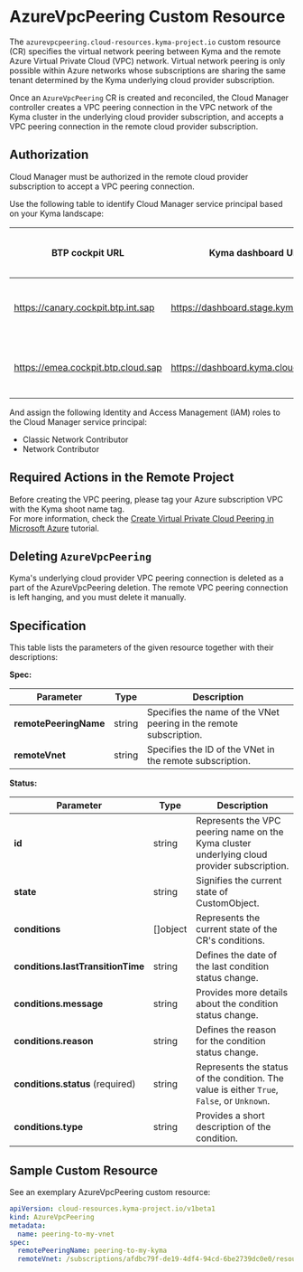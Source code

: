# AzureVpcPeering Custom Resource

The `azurevpcpeering.cloud-resources.kyma-project.io` custom resource (CR) specifies the virtual network peering between 
Kyma and the remote Azure Virtual Private Cloud (VPC) network. Virtual network peering is only possible within Azure
networks whose subscriptions are sharing the same tenant determined by the Kyma underlying cloud provider subscription.

Once an `AzureVpcPeering` CR is created and reconciled, the Cloud Manager controller creates a VPC peering connection in
the VPC network of the Kyma cluster in the underlying cloud provider subscription, and accepts a VPC peering connection in
the remote cloud provider subscription.

## Authorization

Cloud Manager must be authorized in the remote cloud provider subscription to accept a VPC peering connection.

Use the following table to identify Cloud Manager service principal based on your Kyma landscape:

| BTP cockpit URL                    | Kyma dashboard URL                     | Cloud Manager service principal  |
|------------------------------------|----------------------------------------|----------------------------------|
| https://canary.cockpit.btp.int.sap | https://dashboard.stage.kyma.cloud.sap | kyma-cloud-manager-peering-stage |
| https://emea.cockpit.btp.cloud.sap | https://dashboard.kyma.cloud.sap       | kyma-cloud-manager-peering-prod  |

And assign the following Identity and Access Management (IAM) roles to the Cloud Manager service principal:

* Classic Network Contributor
* Network Contributor

## Required Actions in the Remote Project

Before creating the VPC peering, please tag your Azure subscription VPC with the Kyma shoot name tag.  
For more information, check the [Create Virtual Private Cloud Peering in Microsoft Azure](../tutorials/01-30-30-azure-vpc-peering.md) tutorial.



## Deleting `AzureVpcPeering`

Kyma's underlying cloud provider VPC peering connection is deleted as a part of the AzureVpcPeering deletion. The remote VPC
peering connection is left hanging, and you must delete it manually.

## Specification <!-- {docsify-ignore} -->

This table lists the parameters of the given resource together with their descriptions:

**Spec:**

| Parameter               | Type   | Description                                                                                                                                   |
|-------------------------|--------|-----------------------------------------------------------------------------------------------------------------------------------------------|
| **remotePeeringName**   | string | Specifies the name of the VNet peering in the remote subscription.                                                                            |
| **remoteVnet**          | string | Specifies the ID of the VNet in the remote subscription.                                                                                      |

**Status:**

| Parameter                         | Type       | Description                                                                                 |
|-----------------------------------|------------|---------------------------------------------------------------------------------------------|
| **id**                            | string     | Represents the VPC peering name on the Kyma cluster underlying cloud provider subscription. |
| **state**                         | string     | Signifies the current state of CustomObject.                                                |
| **conditions**                    | \[\]object | Represents the current state of the CR's conditions.                                        |
| **conditions.lastTransitionTime** | string     | Defines the date of the last condition status change.                                       |
| **conditions.message**            | string     | Provides more details about the condition status change.                                    |
| **conditions.reason**             | string     | Defines the reason for the condition status change.                                         |
| **conditions.status** (required)  | string     | Represents the status of the condition. The value is either `True`, `False`, or `Unknown`.  |
| **conditions.type**               | string     | Provides a short description of the condition.                                              |

## Sample Custom Resource <!-- {docsify-ignore} -->

See an exemplary AzureVpcPeering custom resource:

```yaml
apiVersion: cloud-resources.kyma-project.io/v1beta1
kind: AzureVpcPeering
metadata:
  name: peering-to-my-vnet
spec:
  remotePeeringName: peering-to-my-kyma
  remoteVnet: /subscriptions/afdbc79f-de19-4df4-94cd-6be2739dc0e0/resourceGroups/MyResourceGroup/providers/Microsoft.Network/virtualNetworks/MyVnet
```
